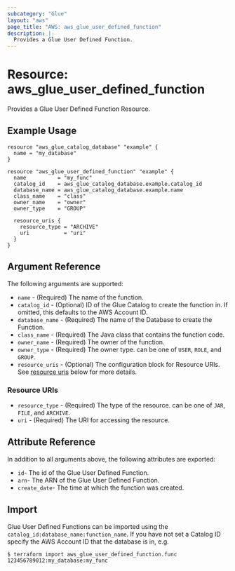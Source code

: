 ```yaml
---
subcategory: "Glue"
layout: "aws"
page_title: "AWS: aws_glue_user_defined_function"
description: |-
  Provides a Glue User Defined Function.
---
```


# Resource: aws_glue_user_defined_function

Provides a Glue User Defined Function Resource.

## Example Usage

```hcl
resource "aws_glue_catalog_database" "example" {
  name = "my_database"
}

resource "aws_glue_user_defined_function" "example" {
  name          = "my_func"
  catalog_id    = aws_glue_catalog_database.example.catalog_id
  database_name = aws_glue_catalog_database.example.name
  class_name    = "class"
  owner_name    = "owner"
  owner_type    = "GROUP"

  resource_uris {
    resource_type = "ARCHIVE"
    uri           = "uri"
  }
}
```

## Argument Reference

The following arguments are supported:

* `name` - (Required) The name of the function.
* `catalog_id` - (Optional) ID of the Glue Catalog to create the function in. If omitted, this defaults to the AWS Account ID.
* `database_name` - (Required) The name of the Database to create the Function.
* `class_name` - (Required) The Java class that contains the function code.
* `owner_name` - (Required) The owner of the function.
* `owner_type` - (Required) The owner type. can be one of `USER`, `ROLE`, and `GROUP`.
* `resource_uris` - (Optional) The configuration block for Resource URIs. See [resource uris](#resource-uris) below for more details.

### Resource URIs

* `resource_type` - (Required) The type of the resource. can be one of `JAR`, `FILE`, and `ARCHIVE`.
* `uri` - (Required) The URI for accessing the resource.

## Attribute Reference

In addition to all arguments above, the following attributes are exported:

* `id`- The id of the Glue User Defined Function.
* `arn`- The ARN of the Glue User Defined Function.
* `create_date`- The time at which the function was created.

## Import

Glue User Defined Functions can be imported using the `catalog_id:database_name:function_name`. If you have not set a Catalog ID specify the AWS Account ID that the database is in, e.g.

```
$ terraform import aws_glue_user_defined_function.func 123456789012:my_database:my_func
```
